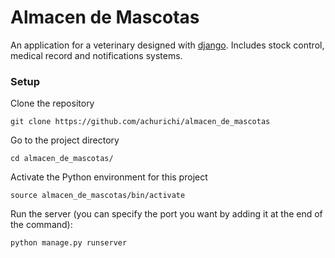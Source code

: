 # Almacen de Mascotas

An application for a veterinary designed with [django](https://www.djangoproject.com/). Includes stock control, medical record and notifications systems.

### Setup

Clone the repository

```
git clone https://github.com/achurichi/almacen_de_mascotas
```

Go to the project directory

```
cd almacen_de_mascotas/
```

Activate the Python environment for this project

```
source almacen_de_mascotas/bin/activate
```

Run the server (you can specify the port you want by adding it at the end of the command):

```
python manage.py runserver
```
